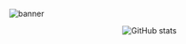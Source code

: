 ![banner](https://user-images.githubusercontent.com/28801003/87854706-51fca300-c91c-11ea-8c9b-37e322504e1e.png)

<div align="center">
  <img align="center" src="https://github-readme-stats.vercel.app/api?username=alexandrtovmach&count_private=true&show_icons=true&theme=graywhite" alt="GitHub stats" />
</div>

<!--
**alexandrtovmach/alexandrtovmach** is a ✨ _special_ ✨ repository because its `README.md` (this file) appears on your GitHub profile.

Here are some ideas to get you started:

- 🔭 I’m currently working on ...
- 🌱 I’m currently learning ...
- 👯 I’m looking to collaborate on ...
- 🤔 I’m looking for help with ...
- 💬 Ask me about ...
- 📫 How to reach me: ...
- 😄 Pronouns: ...
- ⚡ Fun fact: ...
-->

